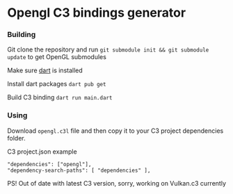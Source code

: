 # Opengl C3 bindings generator


### Building

Git clone the repository and run `git submodule init && git submodule update` to get OpenGL submodules 

Make sure [dart](https://dart.dev/) is installed 

Install dart packages `dart pub get`

Build C3 binding `dart run main.dart`



### Using 

Download `opengl.c3l` file and then copy it to your C3 project dependencies folder.

C3 project.json example

```
"dependencies": ["opengl"],
"dependency-search-paths": [ "dependencies" ],
```

PS! Out of date with latest C3 version, sorry, working on Vulkan.c3 currently
